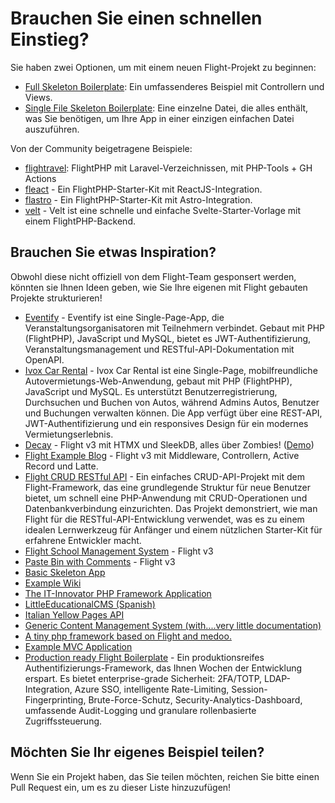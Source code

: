 # Brauchen Sie einen schnellen Einstieg?

Sie haben zwei Optionen, um mit einem neuen Flight-Projekt zu beginnen:

- [Full Skeleton Boilerplate](https://github.com/flightphp/skeleton): Ein umfassenderes Beispiel mit Controllern und Views.
- [Single File Skeleton Boilerplate](https://github.com/flightphp/skeleton-simple): Eine einzelne Datei, die alles enthält, was Sie benötigen, um Ihre App in einer einzigen einfachen Datei auszuführen.

Von der Community beigetragene Beispiele:

- [flightravel](https://github.com/fadrian06-templates/flighravel): FlightPHP mit Laravel-Verzeichnissen, mit PHP-Tools + GH Actions
- [fleact](https://github.com/flightphp/fleact) - Ein FlightPHP-Starter-Kit mit ReactJS-Integration.
- [flastro](https://github.com/flightphp/flastro) - Ein FlightPHP-Starter-Kit mit Astro-Integration.
- [velt](https://github.com/flightphp/velt) - Velt ist eine schnelle und einfache Svelte-Starter-Vorlage mit einem FlightPHP-Backend. 

## Brauchen Sie etwas Inspiration?

Obwohl diese nicht offiziell von dem Flight-Team gesponsert werden, könnten sie Ihnen Ideen geben, wie Sie Ihre eigenen mit Flight gebauten Projekte strukturieren!

- [Eventify](https://github.com/ilhanklisura/eventify) - Eventify ist eine Single-Page-App, die Veranstaltungsorganisatoren mit Teilnehmern verbindet. Gebaut mit PHP (FlightPHP), JavaScript und MySQL, bietet es JWT-Authentifizierung, Veranstaltungsmanagement und RESTful-API-Dokumentation mit OpenAPI.
- [Ivox Car Rental](https://github.com/najtms/introductionToWeb) - Ivox Car Rental ist eine Single-Page, mobilfreundliche Autovermietungs-Web-Anwendung, gebaut mit PHP (FlightPHP), JavaScript und MySQL. Es unterstützt Benutzerregistrierung, Durchsuchen und Buchen von Autos, während Admins Autos, Benutzer und Buchungen verwalten können. Die App verfügt über eine REST-API, JWT-Authentifizierung und ein responsives Design für ein modernes Vermietungserlebnis.
- [Decay](https://github.com/boxybird/decay) - Flight v3 mit HTMX und SleekDB, alles über Zombies! ([Demo](https://decay.andrewrhyand.com))
- [Flight Example Blog](https://github.com/n0nag0n/flightphp-blog) - Flight v3 mit Middleware, Controllern, Active Record und Latte.
- [Flight CRUD RESTful API](https://github.com/soheilkhaledabdi/php-crud-api-flight) - Ein einfaches CRUD-API-Projekt mit dem Flight-Framework, das eine grundlegende Struktur für neue Benutzer bietet, um schnell eine PHP-Anwendung mit CRUD-Operationen und Datenbankverbindung einzurichten. Das Projekt demonstriert, wie man Flight für die RESTful-API-Entwicklung verwendet, was es zu einem idealen Lernwerkzeug für Anfänger und einem nützlichen Starter-Kit für erfahrene Entwickler macht.
- [Flight School Management System](https://github.com/krmu/FlightPHP_School) - Flight v3
- [Paste Bin with Comments](https://github.com/n0nag0n/commie2) - Flight v3
- [Basic Skeleton App](https://github.com/markhughes/flight-skeleton)
- [Example Wiki](https://github.com/Skayo/FlightWiki)
- [The IT-Innovator PHP Framework Application](https://github.com/itinnovator/myphp-app)
- [LittleEducationalCMS (Spanish)](https://github.com/casgin/LittleEducationalCMS)
- [Italian Yellow Pages API](https://github.com/chiccomagnus/PGAPI)
- [Generic Content Management System (with....very little documentation)](https://github.com/recepuncu/cms)
- [A tiny php framework based on Flight and medoo.](https://github.com/ycrao/tinyme)
- [Example MVC Application](https://github.com/paddypei/Flight-MVC)
- [Production ready Flight Boilerplate](https://github.com/madcoda9000/SecStore) - Ein produktionsreifes Authentifizierungs-Framework, das Ihnen Wochen der Entwicklung erspart. Es bietet enterprise-grade Sicherheit: 2FA/TOTP, LDAP-Integration, Azure SSO, intelligente Rate-Limiting, Session-Fingerprinting, Brute-Force-Schutz, Security-Analytics-Dashboard, umfassende Audit-Logging und granulare rollenbasierte Zugriffssteuerung.

## Möchten Sie Ihr eigenes Beispiel teilen?

Wenn Sie ein Projekt haben, das Sie teilen möchten, reichen Sie bitte einen Pull Request ein, um es zu dieser Liste hinzuzufügen!